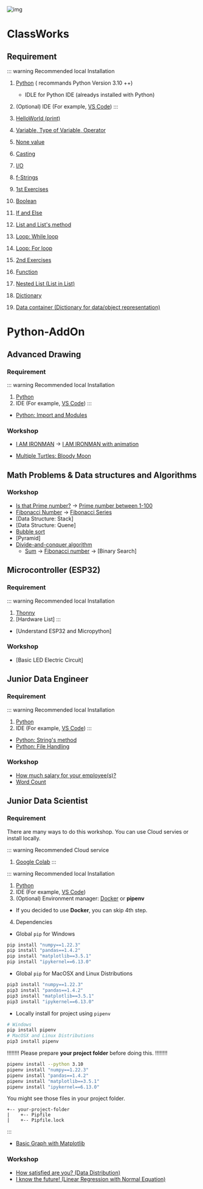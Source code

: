 ![img](./logo.png)

# ClassWorks
 
## Requirement

::: warning Recommended local Installation
1. [Python](https://www.python.org/) ( recommands Python Version 3.10 ++)
    - IDLE for Python IDE (alreadys installed with Python)
2. (Optional) IDE (For example, [VS Code](https://code.visualstudio.com/))
:::

1. [HelloWorld (print)](./classwork/HelloWorld.md)
1. [Variable, Type of Variable, Operator](./classwork/Variable/Variable.md)
1. [None value](./classwork/NoneValue.md)
1. [Casting](./classwork/Casting.md)
1. [I/O](./classwork/IO.md)
1. [f-Strings](./classwork/FString.md)
1. [1st Exercises](./classwork/FirstEx/FirstEx.md)
1. [Boolean](./classwork/Boolean/Boolean.md)
1. [If and Else](./classwork/IFElse.md)
1. [List and List's method](./classwork/List/List.md)
1. [Loop: While loop](./classwork/WhileLoop/WhileLoop.md)
1. [Loop: For loop](./classwork/ForLoop/ForLoop.md)
1. [2nd Exercises](./classwork/SecondEx/SecondEx.md)
1. [Function](./classwork/Function.md)
1. [Nested List (List in List)](./classwork/ListInList.md)
1. [Dictionary](./classwork/Dict.md)
1. [Data container (Dictionary for data/object representation)](./classwork/DataContainer.md)

# Python-AddOn

## Advanced Drawing

### Requirement

::: warning Recommended local Installation
1. [Python](https://www.python.org/)
2. IDE (For example, [VS Code](https://code.visualstudio.com/))
:::

- [Python: Import and Modules](./addon-lesson/AdvancedDrawing/import.md)

### Workshop

- [I AM IRONMAN](./addon-lesson/AdvancedDrawing/IAmIronman-1.md) -> [I AM IRONMAN with animation](./addon-lesson/AdvancedDrawing/IAmIronman-2.md)

- [Multiple Turtles: Bloody Moon](./addon-lesson/AdvancedDrawing/BloodyMoon.md)

## Math Problems & Data structures and Algorithms

### Workshop
- [Is that Prime number?](./addon-lesson/math-dsa/Prime.md) -> [Prime number between 1-100](./addon-lesson/math-dsa/Primes.md)
- [Fibonacci Number](./addon-lesson/math-dsa/fibon.md) -> [Fibonacci Series](./addon-lesson/math-dsa/fibon-s.md)
- [Data Structure: Stack]
- [Data Structure: Quene]
- [Bubble sort](./addon-lesson/math-dsa/BubbleSort.md)
- [Pyramid]
- [Divide-and-conquer algorithm](./addon-lesson/math-dsa/Divide-and-conquer/Index.md)
    - [Sum](./addon-lesson/math-dsa/Divide-and-conquer/Sum.md) -> [Fibonacci number](./addon-lesson/math-dsa/Divide-and-conquer/Fibon.md) -> [Binary Search]

## Microcontroller (ESP32)
### Requirement

::: warning Recommended local Installation
1. [Thonny](https://thonny.org/)
2. [Hardware List]
:::

- [Understand ESP32 and Micropython]

### Workshop
- [Basic LED Electric Circuit]


## Junior Data Engineer

### Requirement

::: warning Recommended local Installation
1. [Python](https://www.python.org/)
2. IDE (For example, [VS Code](https://code.visualstudio.com/))
:::

- [Python: String's method](./addon-lesson/DE/String.md)
- [Python: File Handling](./addon-lesson/DE/File.md)

### Workshop
- [How much salary for your employee(s)?](./addon-lesson/DE/Salary.md)
- [Word Count](./addon-lesson/DE/WordCount.md)


## Junior Data Scientist

### Requirement
There are many ways to do this workshop. You can use Cloud servies or install locally.

::: warning Recommended Cloud service
1. [Google Colab](https://colab.research.google.com/)
:::

::: warning Recommended local Installation
1. [Python](https://www.python.org/)
2. IDE (For example, [VS Code](https://code.visualstudio.com/))
3. (Optional) Environment manager: [Docker](./addon-lesson/DS/env/Docker/Index.md) or **pipenv**
 - If you decided to use **Docker**, you can skip 4th step.
4. Dependencies

- Global ```pip``` for Windows

```sh
pip install "numpy==1.22.3"
pip install "pandas==1.4.2"
pip install "matplotlib==3.5.1"
pip install "ipykernel==6.13.0"
```

- Global ```pip``` for MacOSX and Linux Distributions

```sh
pip3 install "numpy==1.22.3"
pip3 install "pandas==1.4.2"
pip3 install "matplotlib==3.5.1"
pip3 install "ipykernel==6.13.0"
```

- Locally install for project using ```pipenv```
```sh
# Windows
pip install pipenv
# MacOSX and Linux Distributions
pip3 install pipenv
```

!!!!!!!! Please prepare **your project folder** before doing this. !!!!!!!!
```sh
pipenv install --python 3.10
pipenv install "numpy==1.22.3"
pipenv install "pandas==1.4.2"
pipenv install "matplotlib==3.5.1"
pipenv install "ipykernel==6.13.0"
```
You might see those files in your project folder.

```
+-- your-project-folder
|    +-- Pipfile		
|    +-- Pipfile.lock
```

:::

- [Basic Graph with Matplotlib](./addon-lesson/DS/BasicGraph.md)

### Workshop
- [How satisfied are you? (Data Distribution)](./addon-lesson/DS/DataDis.md)
- [I know the future! (Linear Regression with Normal Equation)](./addon-lesson/DS/LR_with_NE.md)